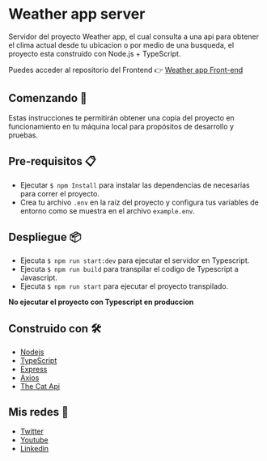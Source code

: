 # Weather app server

Servidor del proyecto Weather app, el cual consulta a una api para obtener el clima actual desde tu ubicacion o por medio de una busqueda, el proyecto esta construido con Node.js + TypeScript.

Puedes acceder al repositorio del Frontend 👉 [Weather app Front-end](https://github.com/thewuiz/weatherapi-frontend)

## Comenzando 🚀

Estas instrucciones te permitirán obtener una copia del proyecto en funcionamiento en tu máquina local para propósitos de desarrollo y pruebas.

## Pre-requisitos 📋

- Ejecutar `$ npm Install` para instalar las dependencias de necesarias para correr el proyecto.
- Crea tu archivo `.env` en la raiz del proyecto y configura tus variables de entorno como se muestra en el archivo `example.env`.

## Despliegue 📦

- Ejecuta `$ npm run start:dev` para ejecutar el servidor en Typescript.
- Ejecuta `$ npm run build` para transpilar el codigo de Typescript a Javascript.
- Ejecuta `$ npm run start` para ejecutar el proyecto transpilado.

**No ejecutar el proyecto con Typescript en produccion**

## Construido con 🛠️

- [Nodejs](https://nodejs.org/es/)
- [TypeScript](https://www.typescriptlang.org/)
- [Express](https://github.com/expressjs/express)
- [Axios](https://github.com/axios/axios)
- [The Cat Api](https://docs.thecatapi.com/)

## Mis redes 📌

- [Twitter](https://twitter.com/Luisangellopz)
- [Youtube](https://www.youtube.com/channel/UCHJ1DFgxNFEiJ1QAUhKI5ng)
- [Linkedin](https://www.linkedin.com/in/luis-%C3%A1ngel-l%C3%B3pez-s%C3%A1nchez-325621203/)
